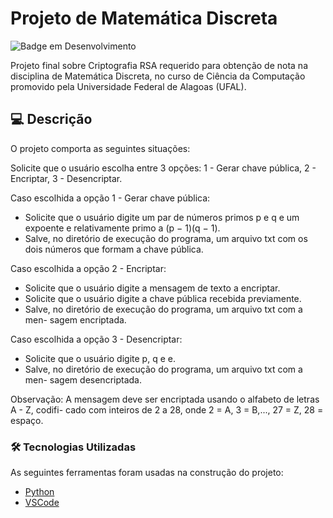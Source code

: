 # Projeto de Matemática Discreta

![Badge em Desenvolvimento](https://img.shields.io/badge/STATUS-CONCLUÍDO-blue)


Projeto final sobre Criptografia RSA requerido para obtenção de nota na disciplina de Matemática Discreta, no curso de Ciência da Computação promovido pela Universidade Federal de Alagoas (UFAL).



## 💻  Descrição

O projeto comporta as seguintes situações:

Solicite que o usuário escolha entre 3 opções: 1 - Gerar chave pública, 2 - Encriptar, 3 - Desencriptar.

Caso escolhida a opção 1 - Gerar chave pública:
- Solicite que o usuário digite um par de números primos p e q e um expoente
e relativamente primo a (p − 1)(q − 1).
- Salve, no diretório de execução do programa, um arquivo txt com os dois
números que formam a chave pública.

Caso escolhida a opção 2 - Encriptar:
- Solicite que o usuário digite a mensagem de texto a encriptar.
- Solicite que o usuário digite a chave pública recebida previamente.
- Salve, no diretório de execução do programa, um arquivo txt com a men-
sagem encriptada.

Caso escolhida a opção 3 - Desencriptar:
- Solicite que o usuário digite p, q e e.
- Salve, no diretório de execução do programa, um arquivo txt com a men-
sagem desencriptada.

Observação: A mensagem deve ser encriptada usando o alfabeto de letras A - Z, codifi-
cado com inteiros de 2 a 28, onde 2 = A, 3 = B,..., 27 = Z, 28 = espaço.

### 🛠 Tecnologias Utilizadas

As seguintes ferramentas foram usadas na construção do projeto:

- [Python](https://www.python.org/)
- [VSCode](https://code.visualstudio.com/)
